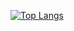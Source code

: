 [![Top Langs](https://github-readme-stats.vercel.app/api/top-langs/?username=fyrbnd)](https://github.com/anuraghazra/github-readme-stats)
